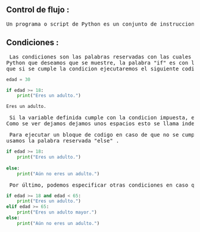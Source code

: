 
## Control de flujo :

<pre>Un programa o script de Python es un conjunto de instrucciones analizadas y ejecutadas por el intérprete de arriba hacia abajo y de izquierda a derecha. Cuando todas las instrucciones se han ejecutado, el programa termina. No obstante, contamos con herramientas para alterar el flujo natural del programa: hacer que se saltee una porción de código según se cumpla tal o cual condición, repetir un conjunto de instrucciones, etc.</pre>

## Condiciones :

<pre> Las condiciones son las palabras reservadas con las cuales le decimos a 
Python que deseamos que se muestre, la palabra "if" es con la que indicaremos
que si se cumple la condicion ejecutaremos el siguiente codigo .
</pre>

``` python
edad = 30

if edad >= 18: 
    print("Eres un adulto.") 
```
``` bash
Eres un adulto.
```

<pre> Si la variable definida cumple con la condicion impuesta, ejecutaremos el siguiente codigo.
Como se ver dejamos dejamos unos espacios esto se llama indentacion es parte de las reglas de python .
</pre>

<pre> Para ejecutar un bloque de codigo en caso de que no se cumpla la condición,
usamos la palabra reservada "else" .
</pre>

``` python
if edad >= 18:
    print("Eres un adulto.")
    
else:
    print("Aún no eres un adulto.")
```

<pre> Por último, podemos especificar otras condiciones en caso que la primera no se cumpla vía elif. </pre>

``` python
if edad >= 18 and edad < 65:
    print("Eres un adulto.")
elif edad >= 65:
    print("Eres un adulto mayor.")
else:
    print("Aún no eres un adulto.")
```